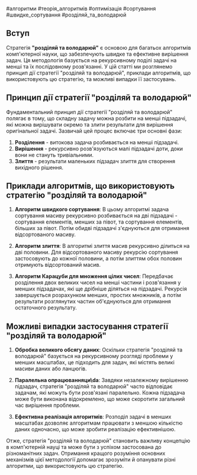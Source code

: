 #алгоритми #теорія_алгоритмів #оптимізація #сортування #швидке_сортування #розділяй_та_володарюй
## Вступ

Стратегія **"розділяй та володарюй"** є основою для багатьох алгоритмів комп'ютерної науки, що забезпечують швидке та ефективне вирішення задач. Ця методологія базується на рекурсивному поділі задачі на менші та їх послідовному розв'язанні. У цій статті ми розглянемо принцип дії стратегії "розділяй та володарюй", приклади алгоритмів, що використовують цю стратегію, та можливі випадки її застосувань.
## Принцип дії стратегії "розділяй та володарюй"

Фундаментальний принцип дії стратегії "розділяй та володарюй" полягає в тому, що складну задачу можна розбити на менші підзадачі, які можна вирішувати окремо та злити результати для вирішення оригінальної задачі. Зазвичай цей процес включає три основні фази:

1. **Розділення** - витокова задача розбивається на менші підзадачі.
2. **Вирішення** - рекурсивно розв'язуються малі підзадачі доти, доки вони не стануть тривіальними.
3. **Злиття** - результати маленьких підзадач злиття для створення вихідного рішення.
## Приклади алгоритмів, що використовують стратегію "розділяй та володарюй"

1. **Алгоритм швидкого сортування**: В цьому алгоритмі задача сортування масиву рекурсивно розбивається на дві підзадачі - сортування елементів, менших за півот, та сортування елементів, більших за півот. Потім обидві підзадачі з'єднуються для отримання відсортованого масиву.

2. **Алгоритм злиття**: В алгоритмі злиття масив рекурсивно ділиться на дві половини. Для відсортованого масиву рекурсію сортування застосовують до кожної половини, а потім злиттям обох половин отримують відсортований масив.

3. **Алгоритм Карацуби для множення цілих чисел**: Передбачає розділення двох великих чисел на менші частини і розв'язання у менших підзадачах, які ще дрібніше діляться на підзадачі. Рекурсія завершується розрахунком менших, простих множників, а потім результати розглянутих частин об'єднуються для отримання остаточного результату.
## Можливі випадки застосування стратегії "розділяй та володарюй"

1. **Обробка великого обсягу даних**: Оскільки стратегія "розділяй та володарюй" базується на рекурсивному розгляді проблеми у менших масштабах, це підходить для задач, які містять великі масиви даних або ланцюгів.

2. **Паралельна опрацюванняци\dа**: Завдяки незалежному вирішенню підзадач, стратегія "розділяй та володарюй" часто відповідає задачам, які можуть бути розв'язані паралельно. Кожна підзадача може бути виконана відокремлено, що може скоротити загальний час вирішення проблеми.

3. **Ефективна реалізація алгоритмів**: Розподіл задачі в менших масштабах дозволяє алгоритмам працювати з меншою кількістю даних одночасно, що може зробити реалізацію ефективнішою.

Отже, стратегія "розділяй та володарюй" становить важливу концепцію в комп'ютерній науці та може бути з успіхом застосована до різноманітних задач. Отримання кращого розуміння основних механізмів цієї методології допомагає зрозуміти й опанувати різні алгоритми, що використовують цю стратегію.